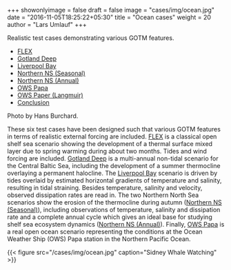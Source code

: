 +++
showonlyimage = false
draft = false
image = "cases/img/ocean.jpg"
date = "2016-11-05T18:25:22+05:30"
title = "Ocean cases"
weight = 20
author = "Lars Umlauf"
+++

Realistic test cases demonstrating various GOTM features.

-   [FLEX](/cases/flex/)
-   [Gotland Deep](/cases/gotland_deep/)
-   [Liverpool Bay](/cases/liverpool_bay/)
-   [Northern NS (Seasonal)](/cases/nns_seasonal/)
-   [Northern NS (Annual)](/cases/nns_annual/)
-   [OWS Papa](/cases/ows_papa/)
-   [OWS Paper (Langmuir)](/cases/langmuir)
-   [Conclusion](/portfolio/ocean#conclusion)

Photo by Hans Burchard.

<!--more-->

These six test cases have been designed such that various GOTM features 
in terms of realistic external forcing are included. 
[FLEX](/cases/flex/) is a classical 
open shelf sea scenario showing the development 
of a thermal surface mixed layer due to spring warming during about two
months. Tides and wind forcing are included.
[Gotland Deep](/cases/gotland_deep/) is a multi-annual 
non-tidal scenario for the Central Baltic Sea, including the development
of a summer thermocline overlaying a permanent halocline. 
The [Liverpool Bay](/cases/liverpool_bay/) scenario is driven by tides 
overlaid by estimated horizontal gradients of temperature and salinity,
resulting in tidal straining.
Besides temperature, salinity and velocity, 
observed dissipation rates are read in. 
The two Northern North Sea scenarios show the erosion
of the thermocline during autumn ([Northern NS (Seasonal)](/cases/nns_seasonal/)), 
including observations of
temperature, salinity and dissipation rate and a complete annual cycle 
which gives an ideal base for studying shelf sea ecosystem dynamics
([Northern NS (Annual)](/cases/nns_annual/)).
Finally, [OWS Papa](/cases/ows_papa/) is a real open ocean scenario
representing the conditions at the Ocean Weather Ship (OWS) Papa station in the
Northern Pacific Ocean. 


{{< figure src="/cases/img/ocean.jpg" caption="Sidney Whale Watching" >}}

